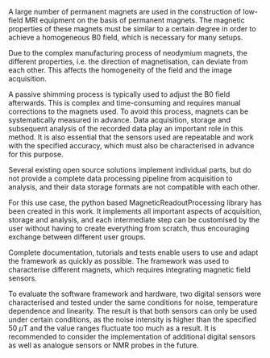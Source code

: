 A large number of permanent magnets are used in the construction of low-field MRI equipment on the basis of permanent magnets.
The magnetic properties of these magnets must be similar to a certain degree in order to achieve a homogeneous B0 field, which is necessary for many setups.

Due to the complex manufacturing process of neodymium magnets, the different properties, i.e. the direction of magnetisation, can deviate from each other.
This affects the homogeneity of the field and the image acquisition. 

A passive shimming process is typically used to adjust the B0 field afterwards.
This is complex and time-consuming and requires manual corrections to the magnets used.
To avoid this process, magnets can be systematically measured in advance.
Data acquisition, storage and subsequent analysis of the recorded data play an important role in this method. It is also essential that the sensors used are repeatable and work with the specified accuracy, which must also be characterised in advance for this purpose.

Several existing open source solutions implement individual parts, but do not provide a complete data processing pipeline from acquisition to analysis, and their data storage formats are not compatible with each other.

For this use case, the python based MagneticReadoutProcessing library has been created in this work.
It implements all important aspects of acquisition, storage and analysis, and each intermediate step can be customised by the user without having to create everything from scratch, thus encouraging exchange between different user groups.

Complete documentation, tutorials and tests enable users to use and adapt the framework as quickly as possible. 
The framework was used to characterise different magnets, which requires integrating magnetic field sensors.

To evaluate the software framework and hardware, two digital sensors were characterised and tested under the same conditions for noise, temperature dependence and linearity. The result is that both sensors can only be used under certain conditions, as the noise intensity is higher than the specified 50 $\mu$T and the value ranges fluctuate too much as a result.
It is recommended to consider the implementation of additional digital sensors as well as analogue sensors or NMR probes in the future.